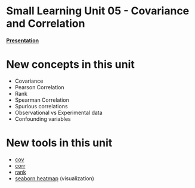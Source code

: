 # Small Learning Unit 05 - Covariance and Correlation


#### [Presentation](https://docs.google.com/presentation/d/1mYG-29NsyIUwsyCVndjbRnrg2E1NeOUPPETKXtEu-VI/)

# New concepts in this unit
- Covariance 
- Pearson Correlation
- Rank 
- Spearman Correlation 
- Spurious correlations
- Observational vs Experimental data 
- Confounding variables 



# New tools in this unit

- [cov](https://pandas.pydata.org/pandas-docs/stable/reference/api/pandas.DataFrame.cov.html)
- [corr](https://pandas.pydata.org/pandas-docs/stable/reference/api/pandas.DataFrame.corr.html)
- [rank](https://pandas.pydata.org/pandas-docs/stable/reference/api/pandas.DataFrame.rank.html)
- [seaborn heatmap](https://seaborn.pydata.org/generated/seaborn.heatmap.html) (visualization) 
